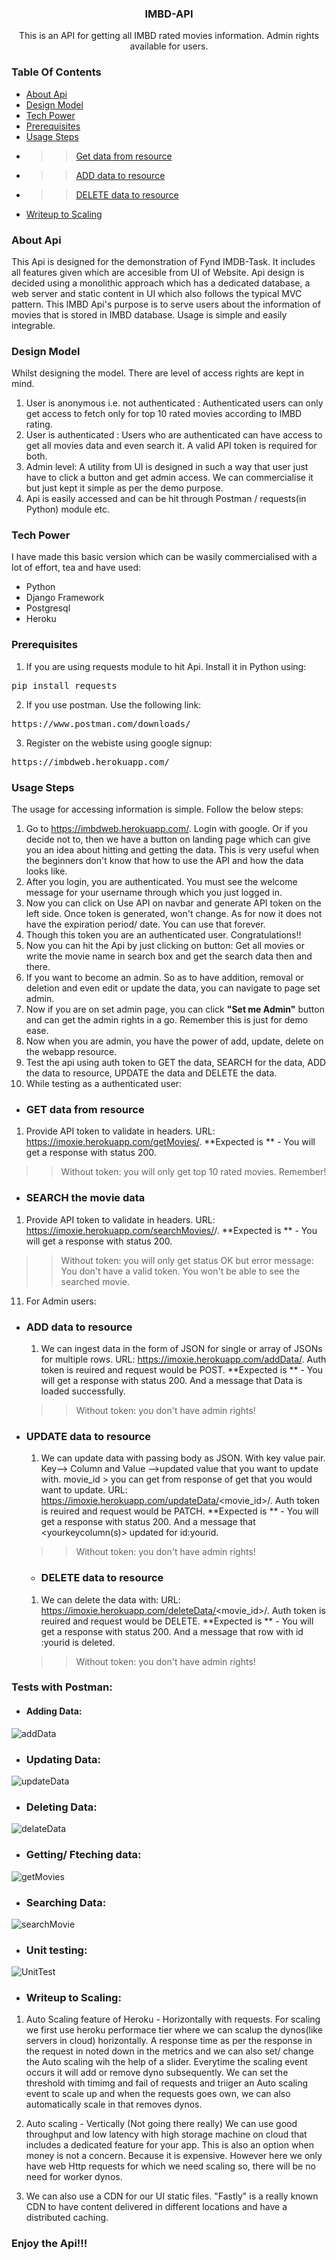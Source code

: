 <div align="center"><h3>IMBD-API</h3></div>
<div align="center">This is an API for getting all IMBD rated movies information. Admin rights available for users.</div>


### Table Of Contents
* [About Api](#about-api)
* [Design Model](#design-model)
* [Tech Power](#tech-power)
* [Prerequisites](#prerequisites)
* [Usage Steps](#usage-steps)
* >> [Get data from resource](#get-data-from-resource)
* >> [ADD data to resource](#add-data-to-resource)
* >> [DELETE data to resource](#delete-data-to-resource)
* [Writeup to Scaling](#writeup-to-scaling)

### About Api
This Api is designed for the demonstration of Fynd IMDB-Task. It includes all features given which are accesible from UI of Website.
Api design is decided using a monolithic approach which has a dedicated database, a web server and static content in UI which also follows the typical MVC pattern.
This IMBD Api's purpose is to serve users about the information of movies that is stored in IMBD database. Usage is simple and easily integrable.


### Design Model
Whilst designing the model. There are level of access rights are kept in mind.
1. User is anonymous i.e. not authenticated : Authenticated users can only get access to fetch only for top 10 rated movies according to IMBD rating.
2. User is authenticated : Users who are authenticated can have access to get all movies data and even search it. A valid API token is required for both.
3. Admin level: A utility from UI is designed in such a way that user just have to click a button and get admin access. We can commercialise it but just kept it simple as per the demo purpose.
4. Api is easily accessed and can be hit through Postman / requests(in Python) module etc.

### Tech Power
I have made this basic version which can be wasily commercialised with a lot of effort, tea and have used:
* Python
* Django Framework
* Postgresql
* Heroku

### Prerequisites
1. If you are using requests module to hit Api. Install it in Python using:
<pre>pip install requests</pre>

2. If you use postman. Use the following link:
<pre>https://www.postman.com/downloads/</pre>

3. Register on the webiste using google signup:
<pre>https://imbdweb.herokuapp.com/</pre>

### Usage Steps
The usage for accessing information is simple. Follow the below steps:
1. Go to https://imbdweb.herokuapp.com/. Login with google. Or if you decide not to, then we have a button on landing page which can give you an idea about hitting and getting the data. This is very useful when the beginners don't know that how to use the API and how the data looks like.
2. After you login, you are authenticated. You must see the welcome message for your username through which you just logged in.
3. Now you can click on Use API on navbar and generate API token on the left side. Once token is generated, won't change. As for now it does not have the expiration period/ date. You can use that forever.
4. Though this token you are an authenticated user. Congratulations!!
5. Now you can hit the Api by just clicking on button: Get all movies or write the movie name in search box and get the search data then and there.
6. If you want to become an admin. So as to have addition, removal or deletion and even edit or update the data, you can navigate to page set admin.
7. Now if you are on set admin page, you can click **"Set me Admin"** button and can get the admin rights in a go. Remember this is just for demo ease.
8. Now when you are admin, you have the power of add, update, delete on the webapp resource.
9. Test the api using auth token to GET the data, SEARCH for the data, ADD the data to resource, UPDATE the data and DELETE the data.
10. While testing as a authenticated user:


* ### GET data from resource
1. Provide API token to validate in headers. URL: https://imoxie.herokuapp.com/getMovies/.
**Expected is ** - You will get a response with status 200.
>>  Without token: you will only get top 10 rated movies. Remember!

* ### SEARCH the movie data
1. Provide API token to validate in headers. URL: https://imoxie.herokuapp.com/searchMovies/<yourmoviename>/.
  **Expected is ** - You will get a response with status 200.
  >>  Without token: you will only get status OK but error message: You don't have a valid token. You won't be able to see the searched movie.

11. For Admin users:
  
* ### ADD data to resource
  1. We can ingest data in the form of JSON for single or array of JSONs for multiple rows.
  URL: https://imoxie.herokuapp.com/addData/.
  Auth token is reuired and request would be POST.
  **Expected is ** - You will get a response with status 200. And a message that Data is loaded successfully.
  >>  Without token: you don't have admin rights!
  
* ### UPDATE data to resource
  1. We can update data with passing body as JSON. With key value pair. Key--> Column and Value -->updated value that you want to update with.
  movie_id > you can get from response of get that you would want to update.
  URL: https://imoxie.herokuapp.com/updateData/<movie_id>/.
  Auth token is reuired and request would be PATCH.
  **Expected is ** - You will get a response with status 200. And a message that <yourkeycolumn(s)> updated for id:yourid.
  >>  Without token: you don't have admin rights!
  
  * ### DELETE data to resource
  1. We can delete the data with:
  URL: https://imoxie.herokuapp.com/deleteData/<movie_id>/.
  Auth token is reuired and request would be DELETE.
  **Expected is ** - You will get a response with status 200. And a message that row with id :yourid is deleted.
  >>  Without token: you don't have admin rights!

 
 ### Tests with Postman:
 
 * #### Adding Data:
 ![addData](https://user-images.githubusercontent.com/59699933/127779785-34e47850-4eff-445f-b95b-2df9c9380bdd.png)

 
 * ### Updating Data:
 ![updateData](https://user-images.githubusercontent.com/59699933/127779794-35748e8a-b5ba-45d8-92b5-241df4afa18d.png)

 
* ### Deleting Data:
 ![delateData](https://user-images.githubusercontent.com/59699933/127779846-eb398ffb-02f7-4cf3-bbda-09fd4ca89475.png)

 
 * ### Getting/ Fteching data:
 ![getMovies](https://user-images.githubusercontent.com/59699933/127779825-6bbb9ab8-2fc6-46f0-8d76-d34d131d0eee.png)


 * ### Searching Data:
 ![searchMovie](https://user-images.githubusercontent.com/59699933/127779857-77b90fb9-b9a5-4201-9e46-500936efdedf.png)
 
 * ### Unit testing:
 ![UnitTest](https://user-images.githubusercontent.com/59699933/127779956-ff5b6b99-b904-49ac-b741-796b310013f8.png)


 * ### Writeup to Scaling:
 1. Auto Scaling feature of Heroku - Horizontally with requests.
  For scaling we first use heroku performace tier where we can scalup the dynos(like servers in cloud) horizontally. A response time as per the response in the request in noted down in the metrics and we can also set/ change the Auto scaling wih the help of a slider. Everytime the scaling event occurs it will add or remove dyno subsequently.
 We can set the threshold with timimg and fail of requests and triiger an Auto scaling event to scale up and when the requests goes own, we can also automatically scale in that removes dynos.
 
 2. Auto scaling - Vertically (Not going there really)
 We can use good throughput and low latency with high storage machine on cloud that includes a dedicated feature for your app. This is also an option when money is not a concern. Because it is expensive. However here we only have web Http requests for which we need scaling so, there will be no need for worker dynos.
 
 3. We can also use a CDN for our UI static files. "Fastly" is a really known CDN to have content delivered in different locations and have a distributed caching.
 
 ### Enjoy the Api!!!
